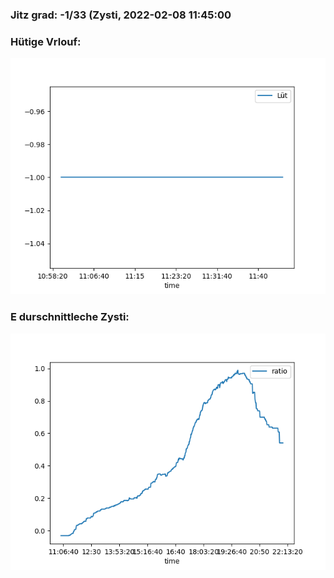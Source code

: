 ### Jitz grad: -1/33 (Zysti, 2022-02-08 11:45:00

### Hütige Vrlouf:
![Graph](Today.png)

### E durschnittleche Zysti:
![Graph](Zysti.png)